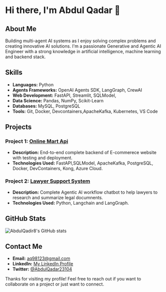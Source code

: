 # Hi there, I'm Abdul Qadar 👋

## About Me
Building multi-agent AI systems as I enjoy solving complex problems and creating innovative AI solutions. I'm a passionate Generative and Agentic AI Engineer with a strong knowledge in artificial intelligence, machine learning and backend stack.

## Skills
- **Languages:** Python
- **Agents Frameworks:** OpenAI Agents SDK, LangGraph, CrewAI
- **Web Development:** FastAPI, Streamlit, SQLModel, 
- **Data Science:** Pandas, NumPy, Scikit-Learn
- **Databases:** MySQL, PostgreSQL
- **Tools:** Git, Docker, Devcontainers,ApacheKafka, Kubernetes, VS Code

## Projects
### Project 1: [Online Mart Api](https://github.com/AbdulQadir8/online_ai_mart)
- **Description:** End-to-end complete backend of E-commerece website with testing and deployment.
- **Technologies Used:** FastAPI,SQLModel, ApacheKafka, PostgreSQL, Docker, DevContainers, Kong, Azure Cloud.

### Project 2: [Lawyer Support System](https://github.com/AbdulQadir8/CourtOrderAnalyzer)
- **Description:** Complete Agentic AI workflow chatbot to help lawyers to research and summarize legal documnents.
- **Technologies Used:** Python, Langchain and LangGraph.

## GitHub Stats
![AbdulQadir8's GitHub stats](https://github-readme-stats.vercel.app/api?username=AbdulQadir8&show_icons=true&theme=radical)

## Contact Me
- **Email:** [aq98123@gmail.com](mailto:aq98123@gmail.com)
- **LinkedIn:** [My LinkedIn Profile](https://www.linkedin.com/in/abdul-qadar-83a275216/)
- **Twitter:** [@AbdulQadar23104](https://x.com/AbdulQadar23104)

Thanks for visiting my profile! Feel free to reach out if you want to collaborate on a project or just want to connect.
